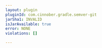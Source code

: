 ```yaml
---
layout: plugin
pluginId: com.cinnober.gradle.semver-git
jarSha1: INVALID
isJarAvailable: true
error: NONE
violations: []

---
```

